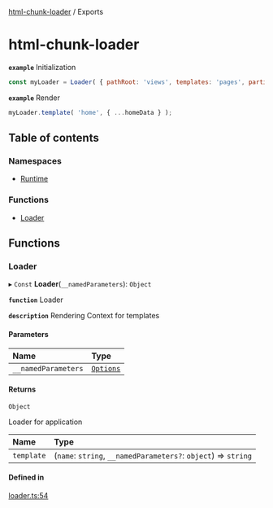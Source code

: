 [html-chunk-loader](README.md) / Exports

# html-chunk-loader

**`example`** Initialization
```javascript
const myLoader = Loader( { pathRoot: 'views', templates: 'pages', partials: 'partials' } );
```

**`example`** Render
```javascript
myLoader.template( 'home', { ...homeData } );
```

## Table of contents

### Namespaces

- [Runtime](modules/Runtime.md)

### Functions

- [Loader](modules.md#loader)

## Functions

### Loader

▸ `Const` **Loader**(`__namedParameters`): `Object`

**`function`** Loader

**`description`** Rendering Context for templates

#### Parameters

| Name | Type |
| :------ | :------ |
| `__namedParameters` | [`Options`](modules/Runtime.md#options) |

#### Returns

`Object`

Loader for application

| Name | Type |
| :------ | :------ |
| `template` | (`name`: `string`, `__namedParameters?`: `object`) => `string` |

#### Defined in

[loader.ts:54](https://github.com/abschill/html-chunk-loader/blob/11112b4/lib/loader.ts#L54)
